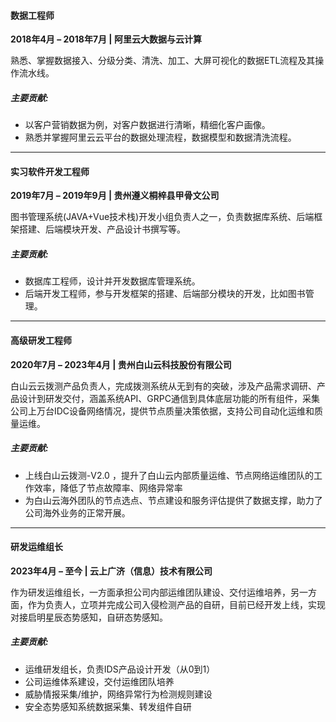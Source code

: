 #### **数据工程师**
**2018年4月 – 2018年7月 | 阿里云大数据与云计算**  

​     熟悉、掌握数据接入、分级分类、清洗、加工、大屏可视化的数据ETL流程及其操作流水线。

##### 主要贡献:  
- 以客户营销数据为例，对客户数据进行清晰，精细化客户画像。  
- 熟悉并掌握阿里云云平台的数据处理流程，数据模型和数据清洗流程。  

------

#### **实习软件开发工程师**

**2019年7月 – 2019年9月 | 贵州遵义桐梓县甲骨文公司**  

​     图书管理系统(JAVA+Vue技术栈)开发小组负责人之一，负责数据库系统、后端框架搭建、后端模块开发、产品设计书撰写等。

##### 主要贡献:  

- 数据库工程师，设计并开发数据库管理系统。  
- 后端开发工程师，参与开发框架的搭建、后端部分模块的开发，比如图书管理。 

------

#### 高级研发工程师

**2020年7月 – 2023年4月 | 贵州白山云科技股份有限公司**  

​     白山云云拨测产品负责人，完成拨测系统从无到有的突破，涉及产品需求调研、产品设计到研发交付，涵盖系统API、GRPC通信到具体底层功能的所有组件，采集公司上万台IDC设备网络情况，提供节点质量决策依据，支持公司自动化运维和质量运维。

##### 主要贡献:  

- 上线白山云拨测-V2.0 ，提升了白山云内部质量运维、节点网络运维团队的工作效率，降低了节点故障率、网络异常率
- 为白山云海外团队的节点选点、节点建设和服务评估提供了数据支撑，助力了公司海外业务的正常开展。

------

#### 研发运维组长

**2023年4月 – 至今 | 云上广济（信息）技术有限公司**  

​     作为研发运维组长，一方面承担公司内部运维团队建设、交付运维培养，另一方面，作为负责人，立项并完成公司入侵检测产品的自研，目前已经开发上线，实现对接启明星辰态势感知，自研态势感知。

##### 主要贡献:  

- 运维研发组长，负责IDS产品设计开发（从0到1）  
- 公司运维体系建设，交付运维团队培养
- 威胁情报采集/维护，网络异常行为检测规则建设
- 安全态势感知系统数据采集、转发组件自研
